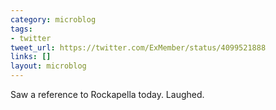 ```yaml
---
category: microblog
tags:
- twitter
tweet_url: https://twitter.com/ExMember/status/4099521888
links: []
layout: microblog
---
```

Saw a reference to Rockapella today. Laughed.
